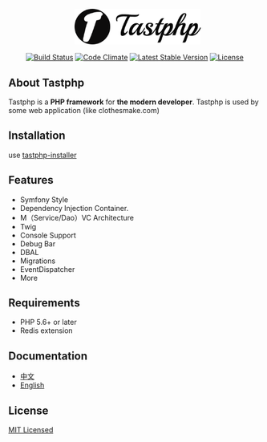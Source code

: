 <p align="center">
    <img height="50%" width="50%" src="https://raw.githubusercontent.com/tastphp-lab/assets/master/logo/tastphp-logo-big.png">
</p>

<p align="center">
<a href="https://travis-ci.org/tastphp/tastphp"><img src="https://api.travis-ci.org/tastphp/tastphp.svg?branch=master" alt="Build Status"></a>
<a href="https://codeclimate.com/github/tastphp/tastphp"><img src="https://codeclimate.com/github/tastphp/tastphp/badges/gpa.svg" alt="Code Climate"></a>
<a href="https://packagist.org/packages/tast-php/tast-php"><img src="https://poser.pugx.org/tast-php/tast-php/v/stable" alt="Latest Stable Version"></a>
<a href="https://packagist.org/packages/tast-php/tast-php"><img src="https://poser.pugx.org/tast-php/tast-php/license" alt="License"></a>
</p>

## About Tastphp

Tastphp is a **PHP framework** for **the modern developer**. Tastphp is used by some web application (like clothesmake.com)


## Installation


use [tastphp-installer](https://github.com/tastphp/tastphp-installer)


## Features
* Symfony Style
* Dependency Injection Container.
* M（Service/Dao）VC Architecture
* Twig
* Console Support
* Debug Bar
* DBAL
* Migrations
* EventDispatcher
* More

## Requirements

  * PHP 5.6+ or later
  * Redis extension

## Documentation

* [中文](https://docs.tastphp.com/zh/)
* [English](https://docs.tastphp.com/en/)
  
## License
[MIT Licensed](http://www.opensource.org/licenses/MIT)
